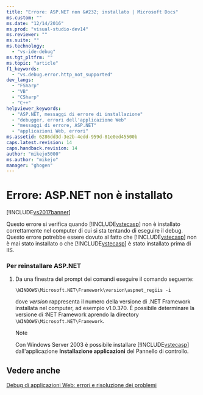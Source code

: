 ```yaml
---
title: "Errore: ASP.NET non &#232; installato | Microsoft Docs"
ms.custom: ""
ms.date: "12/14/2016"
ms.prod: "visual-studio-dev14"
ms.reviewer: ""
ms.suite: ""
ms.technology: 
  - "vs-ide-debug"
ms.tgt_pltfrm: ""
ms.topic: "article"
f1_keywords: 
  - "vs.debug.error.http_not_supported"
dev_langs: 
  - "FSharp"
  - "VB"
  - "CSharp"
  - "C++"
helpviewer_keywords: 
  - "ASP.NET, messaggi di errore di installazione"
  - "debugger, errori dell'applicazione Web"
  - "messaggi di errore, ASP.NET"
  - "applicazioni Web, errori"
ms.assetid: 6286dd3d-3e2b-4edd-959d-81e0ed45500b
caps.latest.revision: 14
caps.handback.revision: 14
author: "mikejo5000"
ms.author: "mikejo"
manager: "ghogen"
---
```

# Errore: ASP.NET non &#232; installato
[!INCLUDE[vs2017banner](../code-quality/includes/vs2017banner.md)]

Questo errore si verifica quando [!INCLUDE[vstecasp](../code-quality/includes/vstecasp_md.md)] non è installato correttamente nel computer di cui si sta tentando di eseguire il debug.  Questo errore potrebbe essere dovuto al fatto che [!INCLUDE[vstecasp](../code-quality/includes/vstecasp_md.md)] non è mai stato installato o che [!INCLUDE[vstecasp](../code-quality/includes/vstecasp_md.md)] è stato installato prima di IIS.  
  
### Per reinstallare ASP.NET  
  
1.  Da una finestra del prompt dei comandi eseguire il comando seguente:  
  
    ```  
    \WINDOWS\Microsoft.NET\Framework\version\aspnet_regiis -i  
    ```  
  
     dove *version* rappresenta il numero della versione di .NET Framework installata nel computer, ad esempio v1.0.370.  È possibile determinare la versione di :NET Framework aprendo la directory `\WINDOWS\Microsoft.NET\Framework`.  
  
    > [!NOTE]
    >  Con Windows Server 2003 è possibile installare [!INCLUDE[vstecasp](../code-quality/includes/vstecasp_md.md)] dall'applicazione **Installazione applicazioni** del Pannello di controllo.  
  
## Vedere anche  
 [Debug di applicazioni Web: errori e risoluzione dei problemi](../debugger/debugging-web-applications-errors-and-troubleshooting.md)